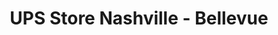 ---
title: "UPS Store Nashville - Bellevue"
url: /nashville/ups-store-nashville-bellevue/
shop: Kopieren
---
